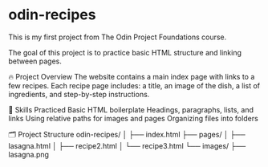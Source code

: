 # odin-recipes
This is my first project from The Odin Project Foundations course.

The goal of this project is to practice basic HTML structure and linking between pages.

🔥 Project Overview
The website contains a main index page with links to a few recipes.
Each recipe page includes:
a title,
an image of the dish,
a list of ingredients,
and step-by-step instructions.

🧠 Skills Practiced
Basic HTML boilerplate
Headings, paragraphs, lists, and links
Using relative paths for images and pages
Organizing files into folders

🗂️ Project Structure
odin-recipes/
│
├── index.html
├── pages/
│   ├── lasagna.html
│   ├── recipe2.html
│   └── recipe3.html
└── images/
    ├── lasagna.png